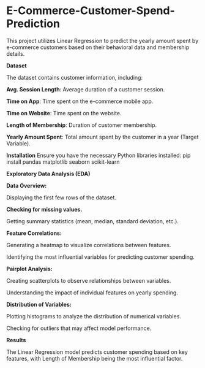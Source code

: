 # E-Commerce-Customer-Spend-Prediction

This project utilizes Linear Regression to predict the yearly amount spent by e-commerce customers based on their behavioral data and membership details.

**Dataset**

The dataset contains customer information, including:

**Avg. Session Length**: Average duration of a customer session.

**Time on App**: Time spent on the e-commerce mobile app.

**Time on Website**: Time spent on the website.

**Length of Membership**: Duration of customer membership.

**Yearly Amount Spent**: Total amount spent by the customer in a year (Target Variable).

**Installation**
Ensure you have the necessary Python libraries installed: pip install pandas matplotlib seaborn scikit-learn

**Exploratory Data Analysis (EDA)**

**Data Overview:**

Displaying the first few rows of the dataset.

**Checking for missing values.**

Getting summary statistics (mean, median, standard deviation, etc.).

**Feature Correlations:**

Generating a heatmap to visualize correlations between features.

Identifying the most influential variables for predicting customer spending.

**Pairplot Analysis:**

Creating scatterplots to observe relationships between variables.

Understanding the impact of individual features on yearly spending.

**Distribution of Variables:**

Plotting histograms to analyze the distribution of numerical variables.

Checking for outliers that may affect model performance.

**Results**

The Linear Regression model predicts customer spending based on key features, with Length of Membership being the most influential factor.
